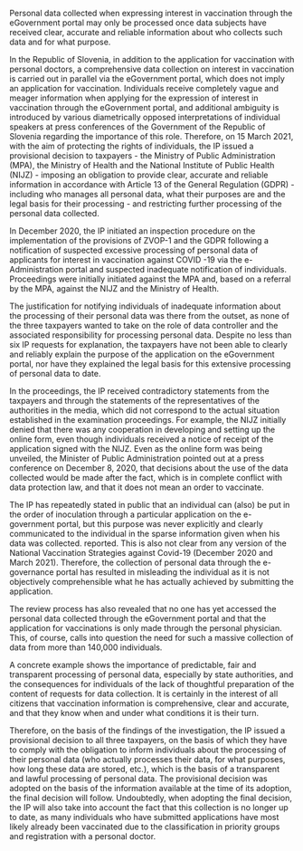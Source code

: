 Personal data collected when expressing interest in vaccination through the eGovernment portal may only be processed once data subjects have received clear, accurate and reliable information about who collects such data and for what purpose.

In the Republic of Slovenia, in addition to the application for vaccination with personal doctors, a comprehensive data collection on interest in vaccination is carried out in parallel via the eGovernment portal, which does not imply an application for vaccination. Individuals receive completely vague and meager information when applying for the expression of interest in vaccination through the eGovernment portal, and additional ambiguity is introduced by various diametrically opposed interpretations of individual speakers at press conferences of the Government of the Republic of Slovenia regarding the importance of this role. Therefore, on 15 March 2021, with the aim of protecting the rights of individuals, the IP issued a provisional decision to taxpayers - the Ministry of Public Administration (MPA), the Ministry of Health and the National Institute of Public Health (NIJZ) - imposing an obligation to provide clear, accurate and reliable information in accordance with Article 13 of the General Regulation (GDPR) - including who manages all personal data, what their purposes are and the legal basis for their processing - and restricting further processing of the personal data collected.

In December 2020, the IP initiated an inspection procedure on the implementation of the provisions of ZVOP-1 and the GDPR following a notification of suspected excessive processing of personal data of applicants for interest in vaccination against COVID -19 via the e-Administration portal and suspected inadequate notification of individuals. Proceedings were initially initiated against the MPA and, based on a referral by the MPA, against the NIJZ and the Ministry of Health.

The justification for notifying individuals of inadequate information about the processing of their personal data was there from the outset, as none of the three taxpayers wanted to take on the role of data controller and the associated responsibility for processing personal data. Despite no less than six IP requests for explanation, the taxpayers have not been able to clearly and reliably explain the purpose of the application on the eGovernment portal, nor have they explained the legal basis for this extensive processing of personal data to date.

In the proceedings, the IP received contradictory statements from the taxpayers and through the statements of the representatives of the authorities in the media, which did not correspond to the actual situation established in the examination proceedings. For example, the NIJZ initially denied that there was any cooperation in developing and setting up the online form, even though individuals received a notice of receipt of the application signed with the NIJZ. Even as the online form was being unveiled, the Minister of Public Administration pointed out at a press conference on December 8, 2020, that decisions about the use of the data collected would be made after the fact, which is in complete conflict with data protection law, and that it does not mean an order to vaccinate.

The IP has repeatedly stated in public that an individual can (also) be put in the order of inoculation through a particular application on the e-government portal, but this purpose was never explicitly and clearly communicated to the individual in the sparse information given when his data was collected. reported. This is also not clear from any version of the National Vaccination Strategies against Covid-19 (December 2020 and March 2021). Therefore, the collection of personal data through the e-governance portal has resulted in misleading the individual as it is not objectively comprehensible what he has actually achieved by submitting the application. 

The review process has also revealed that no one has yet accessed the personal data collected through the eGovernment portal and that the application for vaccinations is only made through the personal physician. This, of course, calls into question the need for such a massive collection of data from more than 140,000 individuals.

A concrete example shows the importance of predictable, fair and transparent processing of personal data, especially by state authorities, and the consequences for individuals of the lack of thoughtful preparation of the content of requests for data collection. It is certainly in the interest of all citizens that vaccination information is comprehensive, clear and accurate, and that they know when and under what conditions it is their turn.

Therefore, on the basis of the findings of the investigation, the IP issued a provisional decision to all three taxpayers, on the basis of which they have to comply with the obligation to inform individuals about the processing of their personal data (who actually processes their data, for what purposes, how long these data are stored, etc.), which is the basis of a transparent and lawful processing of personal data. The provisional decision was adopted on the basis of the information available at the time of its adoption, the final decision will follow. Undoubtedly, when adopting the final decision, the IP will also take into account the fact that this collection is no longer up to date, as many individuals who have submitted applications have most likely already been vaccinated due to the classification in priority groups and registration with a personal doctor.

